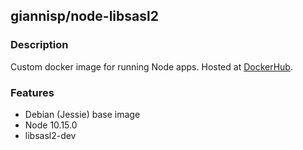 ## giannisp/node-libsasl2

### Description

Custom docker image for running Node apps.
Hosted at [DockerHub](https://hub.docker.com/r/giannisp/node-libsasl2/).

### Features

- Debian (Jessie) base image
- Node 10.15.0
- libsasl2-dev
